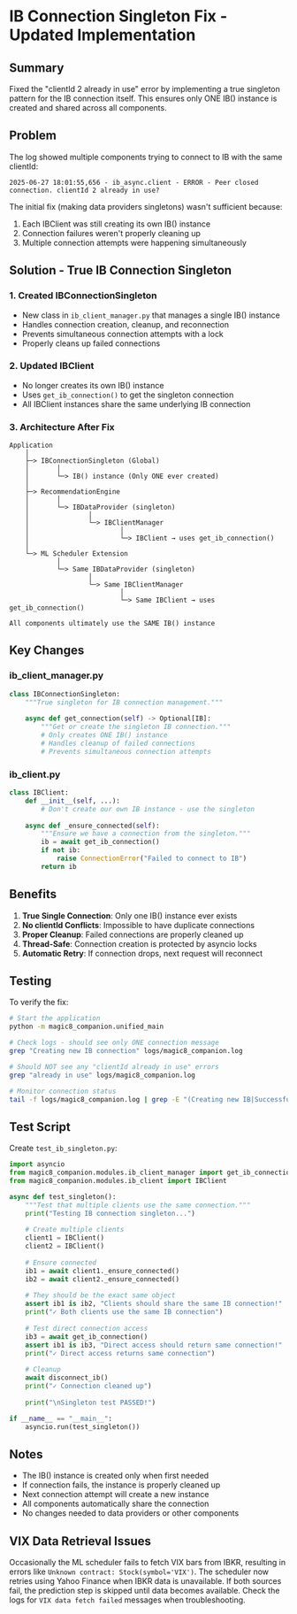 # IB Connection Singleton Fix - Updated Implementation

## Summary

Fixed the "clientId 2 already in use" error by implementing a true singleton pattern for the IB connection itself. This ensures only ONE IB() instance is created and shared across all components.

## Problem

The log showed multiple components trying to connect to IB with the same clientId:
```
2025-06-27 18:01:55,656 - ib_async.client - ERROR - Peer closed connection. clientId 2 already in use?
```

The initial fix (making data providers singletons) wasn't sufficient because:
1. Each IBClient was still creating its own IB() instance
2. Connection failures weren't properly cleaning up
3. Multiple connection attempts were happening simultaneously

## Solution - True IB Connection Singleton

### 1. Created IBConnectionSingleton
- New class in `ib_client_manager.py` that manages a single IB() instance
- Handles connection creation, cleanup, and reconnection
- Prevents simultaneous connection attempts with a lock
- Properly cleans up failed connections

### 2. Updated IBClient
- No longer creates its own IB() instance
- Uses `get_ib_connection()` to get the singleton connection
- All IBClient instances share the same underlying IB connection

### 3. Architecture After Fix

```
Application
    │
    ├─> IBConnectionSingleton (Global)
    │       │
    │       └─> IB() instance (Only ONE ever created)
    │
    ├─> RecommendationEngine
    │       │
    │       └─> IBDataProvider (singleton)
    │               │
    │               └─> IBClientManager
    │                       │
    │                       └─> IBClient → uses get_ib_connection()
    │
    └─> ML Scheduler Extension
            │
            └─> Same IBDataProvider (singleton)
                    │
                    └─> Same IBClientManager
                            │
                            └─> Same IBClient → uses get_ib_connection()

All components ultimately use the SAME IB() instance
```

## Key Changes

### ib_client_manager.py
```python
class IBConnectionSingleton:
    """True singleton for IB connection management."""
    
    async def get_connection(self) -> Optional[IB]:
        """Get or create the singleton IB connection."""
        # Only creates ONE IB() instance
        # Handles cleanup of failed connections
        # Prevents simultaneous connection attempts
```

### ib_client.py
```python
class IBClient:
    def __init__(self, ...):
        # Don't create our own IB instance - use the singleton
        
    async def _ensure_connected(self):
        """Ensure we have a connection from the singleton."""
        ib = await get_ib_connection()
        if not ib:
            raise ConnectionError("Failed to connect to IB")
        return ib
```

## Benefits

1. **True Single Connection**: Only one IB() instance ever exists
2. **No clientId Conflicts**: Impossible to have duplicate connections
3. **Proper Cleanup**: Failed connections are properly cleaned up
4. **Thread-Safe**: Connection creation is protected by asyncio locks
5. **Automatic Retry**: If connection drops, next request will reconnect

## Testing

To verify the fix:

```bash
# Start the application
python -m magic8_companion.unified_main

# Check logs - should see only ONE connection message
grep "Creating new IB connection" logs/magic8_companion.log

# Should NOT see any "clientId already in use" errors
grep "already in use" logs/magic8_companion.log

# Monitor connection status
tail -f logs/magic8_companion.log | grep -E "(Creating new IB|Successfully connected|Disconnecting)"
```

## Test Script

Create `test_ib_singleton.py`:

```python
import asyncio
from magic8_companion.modules.ib_client_manager import get_ib_connection, disconnect_ib
from magic8_companion.modules.ib_client import IBClient

async def test_singleton():
    """Test that multiple clients use the same connection."""
    print("Testing IB connection singleton...")
    
    # Create multiple clients
    client1 = IBClient()
    client2 = IBClient()
    
    # Ensure connected
    ib1 = await client1._ensure_connected()
    ib2 = await client2._ensure_connected()
    
    # They should be the exact same object
    assert ib1 is ib2, "Clients should share the same IB connection!"
    print("✓ Both clients use the same IB connection")
    
    # Test direct connection access
    ib3 = await get_ib_connection()
    assert ib1 is ib3, "Direct access should return same connection!"
    print("✓ Direct access returns same connection")
    
    # Cleanup
    await disconnect_ib()
    print("✓ Connection cleaned up")
    
    print("\nSingleton test PASSED!")

if __name__ == "__main__":
    asyncio.run(test_singleton())
```

## Notes

- The IB() instance is created only when first needed
- If connection fails, the instance is properly cleaned up
- Next connection attempt will create a new instance
- All components automatically share the connection
- No changes needed to data providers or other components

## VIX Data Retrieval Issues

Occasionally the ML scheduler fails to fetch VIX bars from IBKR, resulting in
errors like `Unknown contract: Stock(symbol='VIX')`. The scheduler now retries
using Yahoo Finance when IBKR data is unavailable. If both sources fail, the
prediction step is skipped until data becomes available. Check the logs for
`VIX data fetch failed` messages when troubleshooting.
